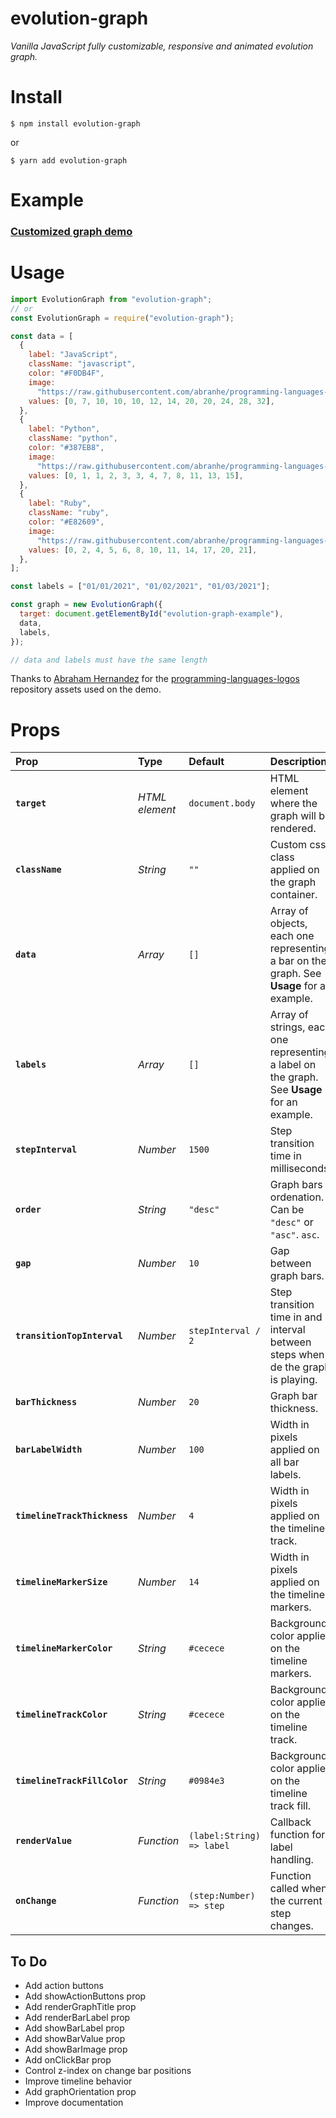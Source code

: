 # evolution-graph

_Vanilla JavaScript fully customizable, responsive and animated evolution graph._

# Install

```shell
$ npm install evolution-graph
```

or

```shell
$ yarn add evolution-graph
```

# Example

### [Customized graph demo](https://nathanssantos.github.io/evolution-graph)

# Usage

```js
import EvolutionGraph from "evolution-graph";
// or
const EvolutionGraph = require("evolution-graph");

const data = [
  {
    label: "JavaScript",
    className: "javascript",
    color: "#F0DB4F",
    image:
      "https://raw.githubusercontent.com/abranhe/programming-languages-logos/30a0ecf99188be99a3c75a00efb5be61eca9c382/src/javascript/javascript.svg",
    values: [0, 7, 10, 10, 10, 12, 14, 20, 20, 24, 28, 32],
  },
  {
    label: "Python",
    className: "python",
    color: "#387EB8",
    image:
      "https://raw.githubusercontent.com/abranhe/programming-languages-logos/30a0ecf99188be99a3c75a00efb5be61eca9c382/src/python/python.svg",
    values: [0, 1, 1, 2, 3, 3, 4, 7, 8, 11, 13, 15],
  },
  {
    label: "Ruby",
    className: "ruby",
    color: "#E82609",
    image:
      "https://raw.githubusercontent.com/abranhe/programming-languages-logos/30a0ecf99188be99a3c75a00efb5be61eca9c382/src/ruby/ruby.svg",
    values: [0, 2, 4, 5, 6, 8, 10, 11, 14, 17, 20, 21],
  },
];

const labels = ["01/01/2021", "01/02/2021", "01/03/2021"];

const graph = new EvolutionGraph({
  target: document.getElementById("evolution-graph-example"),
  data,
  labels,
});

// data and labels must have the same length
```

Thanks to [Abraham Hernandez](https://github.com/abranhe) for the [programming-languages-logos](https://github.com/abranhe/programming-languages-logos) repository assets used on the demo.

# Props

| Prop                         | Type           | Default                   | Description                                                                                 |
| :--------------------------- | :------------- | :------------------------ | :------------------------------------------------------------------------------------------ |
| **`target`**                 | _HTML element_ | `document.body`           | HTML element where the graph will be rendered.                                              |
| **`className`**              | _String_       | `""`                      | Custom css class applied on the graph container.                                            |
| **`data`**                   | _Array_        | `[]`                      | Array of objects, each one representing a bar on the graph. See **Usage** for an example.   |
| **`labels`**                 | _Array_        | `[]`                      | Array of strings, each one representing a label on the graph. See **Usage** for an example. |
| **`stepInterval`**           | _Number_       | `1500`                    | Step transition time in milliseconds.                                                       |
| **`order`**                  | _String_       | `"desc"`                  | Graph bars ordenation. Can be `"desc"` or `"asc"`. `asc`.                                   |
| **`gap`**                    | _Number_       | `10`                      | Gap between graph bars.                                                                     |
| **`transitionTopInterval`**  | _Number_       | `stepInterval / 2`        | Step transition time in and interval between steps when de the graph is playing.            |
| **`barThickness`**           | _Number_       | `20`                      | Graph bar thickness.                                                                        |
| **`barLabelWidth`**          | _Number_       | `100`                     | Width in pixels applied on all bar labels.                                                  |
| **`timelineTrackThickness`** | _Number_       | `4`                       | Width in pixels applied on the timeline track.                                              |
| **`timelineMarkerSize`**     | _Number_       | `14`                      | Width in pixels applied on the timeline markers.                                            |
| **`timelineMarkerColor`**    | _String_       | `#cecece`                 | Background color applied on the timeline markers.                                           |
| **`timelineTrackColor`**     | _String_       | `#cecece`                 | Background color applied on the timeline track.                                             |
| **`timelineTrackFillColor`** | _String_       | `#0984e3`                 | Background color applied on the timeline track fill.                                        |
| **`renderValue`**            | _Function_     | `(label:String) => label` | Callback function for label handling.                                                       |
| **`onChange`**               | _Function_     | `(step:Number) => step`   | Function called when the current step changes.                                              |

## To Do

- Add action buttons
- Add showActionButtons prop
- Add renderGraphTitle prop
- Add renderBarLabel prop
- Add showBarLabel prop
- Add showBarValue prop
- Add showBarImage prop
- Add onClickBar prop
- Control z-index on change bar positions
- Improve timeline behavior
- Add graphOrientation prop
- Improve documentation
